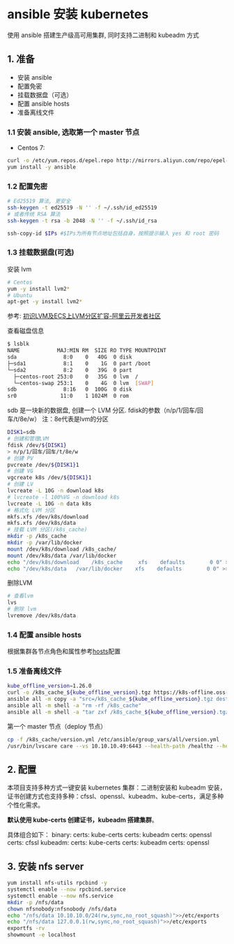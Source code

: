 # ansible 安装 kubernetes

 使用 ansible 搭建生产级高可用集群, 同时支持二进制和 kubeadm 方式

## 1. 准备

- 安装 ansible
- 配置免密
- 挂载数据盘（可选）
- 配置 ansible hosts
- 准备离线文件

### 1.1 安装 ansible, 选取**第一个 master 节点**

- Centos 7:

```bash
curl -o /etc/yum.repos.d/epel.repo http://mirrors.aliyun.com/repo/epel-7.repo
yum install -y ansible
```

### 1.2 配置免密

```bash
# Ed25519 算法, 更安全
ssh-keygen -t ed25519 -N '' -f ~/.ssh/id_ed25519
# 或者传统 RSA 算法
ssh-keygen -t rsa -b 2048 -N '' -f ~/.ssh/id_rsa

ssh-copy-id $IPs #$IPs为所有节点地址包括自身，按照提示输入 yes 和 root 密码
```

### 1.3 挂载数据盘(可选)

安装 lvm

```bash
# Centos
yum -y install lvm2*
# Ubuntu
apt-get -y install lvm2*
```

参考: [初识LVM及ECS上LVM分区扩容-阿里云开发者社区](https://developer.aliyun.com/article/572204)

查看磁盘信息

```bash
$ lsblk
NAME            MAJ:MIN RM  SIZE RO TYPE MOUNTPOINT
sda               8:0    0   40G  0 disk
├─sda1            8:1    0    1G  0 part /boot
└─sda2            8:2    0   39G  0 part
  ├─centos-root 253:0    0   35G  0 lvm  /
  └─centos-swap 253:1    0    4G  0 lvm  [SWAP]
sdb               8:16   0  100G  0 disk
sr0              11:0    1 1024M  0 rom
```

sdb 是一块新的数据盘, 创建一个 LVM 分区. fdisk的参数（n/p/1/回车/回车/t/8e/w）
注：8e代表是lvm的分区

```bash
DISK1=sdb
# 创建和管理LVM
fdisk /dev/${DISK1}
> n/p/1/回车/回车/t/8e/w
# 创建 PV
pvcreate /dev/${DISK1}1
# 创建 VG
vgcreate k8s /dev/${DISK1}1
# 创建 LV
lvcreate -L 10G -n download k8s
# lvcreate -l 100%VG -n download k8s
lvcreate -L 10G -n data k8s
# 格式化 LVM 分区
mkfs.xfs /dev/k8s/download
mkfs.xfs /dev/k8s/data
# 挂载 LVM 分区(/k8s_cache)
mkdir -p /k8s_cache
mkdir -p /var/lib/docker
mount /dev/k8s/download /k8s_cache/
mount /dev/k8s/data /var/lib/docker
echo "/dev/k8s/download    /k8s_cache     xfs    defaults        0 0" >>/etc/fstab
echo "/dev/k8s/data   /var/lib/docker    xfs    defaults        0 0" >>/etc/fstab
```

删除LVM

```bash
# 查看lvm
lvs
# 删除 lvm
lvremove /dev/k8s/data
```

### 1.4 配置 ansible hosts

根据集群各节点角色和属性参考[hosts](./inventory/hosts-cluster.example)配置

### 1.5 准备离线文件

```bash
kube_offline_version=1.26.0
curl -o /k8s_cache_${kube_offline_version}.tgz https://k8s-offline.oss-cn-shanghai.aliyuncs.com/k8s_cache_${kube_offline_version}.tgz
ansible all -m copy -a "src=/k8s_cache_${kube_offline_version}.tgz dest=/k8s_cache_${kube_offline_version}.tgz"
ansible all -m shell -a "rm -rf /k8s_cache"
ansible all -m shell -a "tar zxf /k8s_cache_${kube_offline_version}.tgz -C /"
```

第一个 master 节点（deploy 节点）

```bash
cp -f /k8s_cache/version.yml /etc/ansible/group_vars/all/version.yml
/usr/bin/lvscare care --vs 10.10.10.49:6443 --health-path /healthz --health-schem https --rs 172.22.0.7:6443 --rs 172.22.0.10:6443 --rs 172.22.0.17:6443 --interval 5 --mode link
```

## 2. 配置

本项目支持多种方式一键安装 kubernetes 集群：二进制安装和 kubeadm 安装，证书创建方式也支持多种：cfssl、openssl、kubeadm、kube-certs，满足多种个性化需求。

**默认使用 kube-certs 创建证书，kubeadm 搭建集群**。

具体组合如下：
binary:
  certs: kube-certs
  certs: kubeadm
  certs: openssl
  certs: cfssl
kubeadm:
  certs: kube-certs
  certs: kubeadm
  certs: openssl

## 3. 安装 nfs server

```bash
yum install nfs-utils rpcbind -y
systemctl enable --now rpcbind.service
systemctl enable --now nfs.service
mkdir -p /nfs/data
chown nfsnobody:nfsnobody /nfs/data
echo "/nfs/data 10.10.10.0/24(rw,sync,no_root_squash)">>/etc/exports
echo "/nfs/data 127.0.0.1(rw,sync,no_root_squash)">>/etc/exports
exportfs -rv
showmount -e localhost
```

